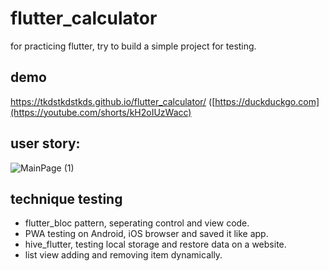 # flutter_calculator
for practicing flutter, try to build a simple project for testing.

## demo
https://tkdstkdstkds.github.io/flutter_calculator/
([https://duckduckgo.com](https://youtube.com/shorts/kH2oIUzWacc)


## user story:
![MainPage (1)](https://github.com/user-attachments/assets/6778d706-7836-4228-af4f-b1624482425b)

## technique testing
* flutter_bloc pattern, seperating control and view code.
* PWA testing on Android, iOS browser and saved it like app.
* hive_flutter, testing local storage and restore data on a website.
* list view adding and removing item dynamically.

